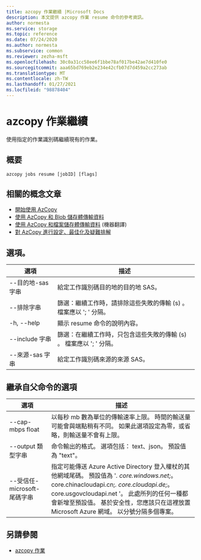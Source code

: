 ```yaml
---
title: azcopy 作業繼續 |Microsoft Docs
description: 本文提供 azcopy 作業 resume 命令的參考資訊。
author: normesta
ms.service: storage
ms.topic: reference
ms.date: 07/24/2020
ms.author: normesta
ms.subservice: common
ms.reviewer: zezha-msft
ms.openlocfilehash: 30c0a31cc58ee6f1bbe78af017be42ae7d410fe0
ms.sourcegitcommit: aaa65bd769eb2e234e42cfb07d7d459a2cc273ab
ms.translationtype: MT
ms.contentlocale: zh-TW
ms.lasthandoff: 01/27/2021
ms.locfileid: "98878404"
---
```

# <a name="azcopy-jobs-resume"></a>azcopy 作業繼續

使用指定的作業識別碼繼續現有的作業。

## <a name="synopsis"></a>概要

```azcopy
azcopy jobs resume [jobID] [flags]
```

## <a name="related-conceptual-articles"></a>相關的概念文章

- [開始使用 AzCopy](storage-use-azcopy-v10.md)
- [使用 AzCopy 和 Blob 儲存體傳輸資料](./storage-use-azcopy-v10.md#transfer-data)
- [使用 AzCopy 和檔案儲存體傳輸資料](storage-use-azcopy-files.md) (機器翻譯)
- [對 AzCopy 進行設定、最佳化及疑難排解](storage-use-azcopy-configure.md)

## <a name="options"></a>選項。

|選項|描述|
|--|--|
|--目的地-sas 字串|給定工作識別碼目的地的目的地 SAS。|
|--排除字串|篩選：繼續工作時，請排除這些失敗的傳輸 (s) 。 檔案應以 '; ' 分隔。|
|-h, --help|顯示 resume 命令的說明內容。|
|--include 字串|篩選：在繼續工作時，只包含這些失敗的傳輸 (s) 。 檔案應以 '; ' 分隔。|
|--來源-sas 字串 |給定工作識別碼來源的來源 SAS。|

## <a name="options-inherited-from-parent-commands"></a>繼承自父命令的選項

|選項|描述|
|---|---|
|--cap-mbps float|以每秒 mb 數為單位的傳輸速率上限。 時間的輸送量可能會與端點稍有不同。 如果此選項設定為零，或省略，則輸送量不會有上限。|
|--output 類型字串|命令輸出的格式。 選項包括： text、json。 預設值為 "text"。|
|--受信任-microsoft-尾碼字串   |指定可能傳送 Azure Active Directory 登入權杖的其他網域尾碼。  預設值為 '*. core.windows.net;*。core.chinacloudapi.cn;*. core.cloudapi.de;*。core.usgovcloudapi.net '。 此處所列的任何一種都會新增至預設值。 基於安全性，您應該只在這裡放置 Microsoft Azure 網域。 以分號分隔多個專案。|

## <a name="see-also"></a>另請參閱

- [azcopy 作業](storage-ref-azcopy-jobs.md)
